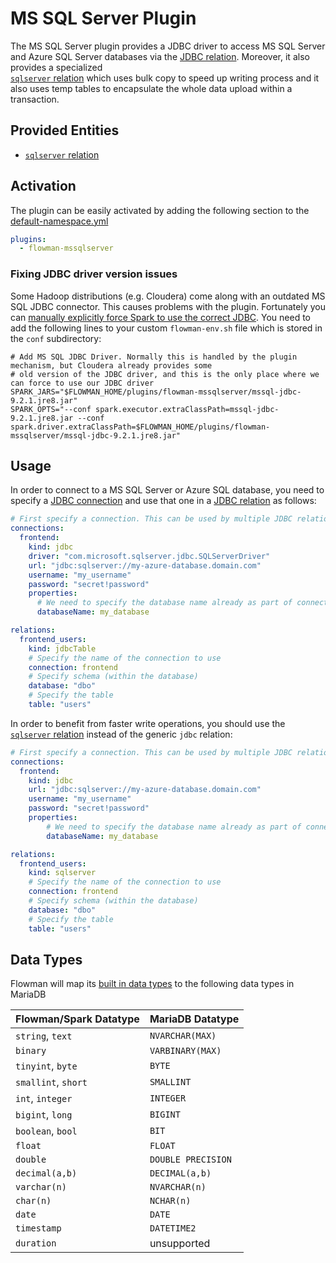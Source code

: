 # MS SQL Server Plugin

The MS SQL Server plugin provides a JDBC driver  to access MS SQL Server and Azure SQL Server databases via 
the [JDBC relation](../spec/relation/jdbcTable.md). Moreover, it also provides a specialized  
[`sqlserver` relation](../spec/relation/sqlserver.md) which uses bulk copy to speed up writing process and it
also uses temp tables to encapsulate the whole data upload within a transaction.


## Provided Entities
* [`sqlserver` relation](../spec/relation/sqlserver.md)


## Activation

The plugin can be easily activated by adding the following section to the [default-namespace.yml](../spec/namespace.md)
```yaml
plugins:
  - flowman-mssqlserver 
```

### Fixing JDBC driver version issues
Some Hadoop distributions (e.g. Cloudera) come along with an outdated MS SQL JDBC connector. This causes problems with
the plugin. Fortunately you can [manually explicitly force Spark to use the correct JDBC](../cookbook/override-jars.md).
You need to add the following lines to your custom `flowman-env.sh` file which is stored in the `conf` subdirectory:

```shell
# Add MS SQL JDBC Driver. Normally this is handled by the plugin mechanism, but Cloudera already provides some
# old version of the JDBC driver, and this is the only place where we can force to use our JDBC driver
SPARK_JARS="$FLOWMAN_HOME/plugins/flowman-mssqlserver/mssql-jdbc-9.2.1.jre8.jar"
SPARK_OPTS="--conf spark.executor.extraClassPath=mssql-jdbc-9.2.1.jre8.jar --conf spark.driver.extraClassPath=$FLOWMAN_HOME/plugins/flowman-mssqlserver/mssql-jdbc-9.2.1.jre8.jar"
```


## Usage

In order to connect to a MS SQL Server or Azure SQL database, you need to specify a [JDBC connection](../spec/connection/jdbc.md)
and use that one in a [JDBC relation](../spec/relation/jdbcTable.md) as follows:

```yaml
# First specify a connection. This can be used by multiple JDBC relations
connections:
  frontend:
    kind: jdbc
    driver: "com.microsoft.sqlserver.jdbc.SQLServerDriver"
    url: "jdbc:sqlserver://my-azure-database.domain.com"
    username: "my_username"
    password: "secret!password"
    properties:
      # We need to specify the database name already as part of connection, otherwise the login won't work
      databaseName: my_database

relations:
  frontend_users:
    kind: jdbcTable
    # Specify the name of the connection to use
    connection: frontend
    # Specify schema (within the database)
    database: "dbo"
    # Specify the table
    table: "users"
```

In order to benefit from faster write operations, you should use the [`sqlserver` relation](../spec/relation/sqlserver.md)
instead of the generic `jdbc` relation:

```yaml
# First specify a connection. This can be used by multiple JDBC relations
connections:
  frontend:
    kind: jdbc
    url: "jdbc:sqlserver://my-azure-database.domain.com"
    username: "my_username"
    password: "secret!password"
    properties:
        # We need to specify the database name already as part of connection, otherwise the login won't work
        databaseName: my_database

relations:
  frontend_users:
    kind: sqlserver
    # Specify the name of the connection to use
    connection: frontend
    # Specify schema (within the database)
    database: "dbo"
    # Specify the table
    table: "users"
```


## Data Types
Flowman will map its [built in data types](../spec/fields.md) to the following data types in MariaDB

| Flowman/Spark Datatype | MariaDB Datatype   |
|------------------------|--------------------|
| `string`, `text`       | `NVARCHAR(MAX)`    |
| `binary`               | `VARBINARY(MAX)`   |
| `tinyint`, `byte`      | `BYTE`             |
| `smallint`, `short`    | `SMALLINT`         |
| `int`, `integer`       | `INTEGER`          |
| `bigint`, `long`       | `BIGINT`           |
| `boolean`, `bool`      | `BIT`              |
| `float`                | `FLOAT`            |
| `double`               | `DOUBLE PRECISION` |
| `decimal(a,b)`         | `DECIMAL(a,b)`     |
| `varchar(n)`           | `NVARCHAR(n)`      |
| `char(n)`              | `NCHAR(n)`         |
| `date`                 | `DATE`             |
| `timestamp`            | `DATETIME2`        |
| `duration`             | unsupported        |
